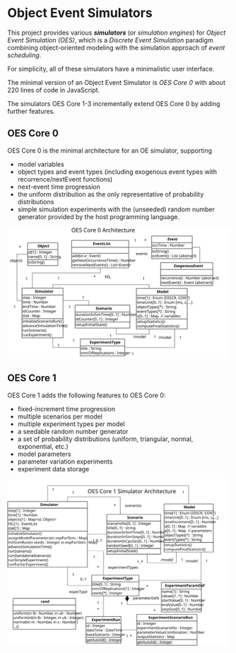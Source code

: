 # Object Event Simulators 
This project provides various ***simulators*** (or *simulation engines*) for *Object Event Simulation (OES)*,
which is a *Discrete Event Simulation* paradigm combining object-oriented modeling with the simulation approach of 
*event scheduling*.

For simplicity, all of these simulators have a minimalistic user interface.

The minimal version of an Object Event Simulator is *OES Core 0* with about 220 lines of code in JavaScript. 

The simulators OES Core 1-3 incrementally extend OES Core 0 by adding further features.

## OES Core 0

OES Core 0 is the minimal architecture for an OE simulator, supporting  

- model variables 
- object types and event types (including exogenous event types with recurrence/nextEvent functions)
- next-event time progression
- the uniform distribution as the only representative of probability distributions
- simple simulation experiments with the (unseeded) random number generator provided by the host programming language.

<img src="./OES-Core0.svg">

## OES Core 1

OES Core 1 adds the following features to OES Core 0:

- fixed-increment time progression
- multiple scenarios per model
- multiple experiment types per model
- a seedable random number generator
- a set of probability distributions (uniform, triangular, normal, exponential, etc.)
- model parameters 
- parameter variation experiments
- experiment data storage

<img src="./OES-Core1.svg">
